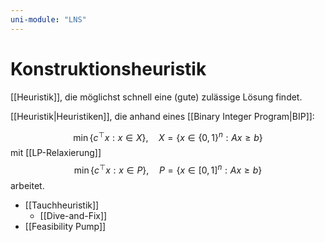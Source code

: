 ```yaml
---
uni-module: "LNS"
---
```


# Konstruktionsheuristik

[[Heuristik]], die möglichst schnell eine (gute) zulässige Lösung findet.

[[Heuristik|Heuristiken]], die anhand eines [[Binary Integer Program|BIP]]:

$$\min \left\{c^{\top} x: x \in X\right\}, \quad X=\left\{x \in\{0,1\}^{n}: A x \geq b\right\}$$
mit [[LP-Relaxierung]]
$$\min \left\{c^{\top} x: x \in P\right\}, \quad P=\left\{x \in[0,1]^{n}: A x \geq b\right\}$$
arbeitet.

- [[Tauchheuristik]]
  - [[Dive-and-Fix]]
- [[Feasibility Pump]]
